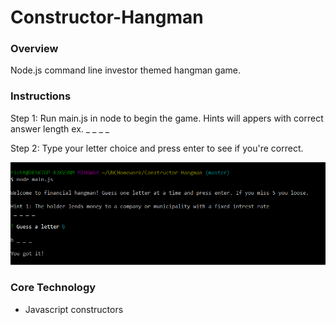 # Constructor-Hangman

### Overview

Node.js command line investor themed hangman game. 

### Instructions

Step 1: 
Run main.js in node to begin the game.
Hints will appers with correct answer length ex. _ _ _ _

Step 2:
Type your letter choice and press enter to see if you're correct.

![alt text](image/game.png)

### Core Technology 

- Javascript constructors